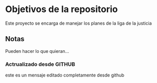 # Objetivos de la repositorio

Este proyecto se encarga de manejar los planes de la liga de la justicia


## Notas
Pueden hacer lo que quieran...

### Actrualizado desde GITHUB
este es un mensaje editado completamente desde github
